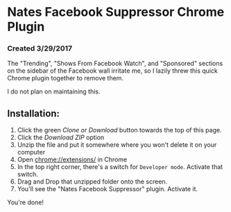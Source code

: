 # Nates Facebook Suppressor Chrome Plugin
### Created 3/29/2017

The "Trending", "Shows From Facebook Watch", and "Sponsored" sections on the sidebar of the Facebook wall irritate me, so I lazily threw this quick Chrome plugin together to remove them.

I do not plan on maintaining this.

## Installation:
1. Click the green *Clone or Download* button towards the top of this page.
2. Click the *Download ZIP* option
3. Unzip the file and put it somewhere where you won't delete it on your computer
4. Open <chrome://extensions/> in Chrome
5. In the top right corner, there's a switch for `Developer mode`. Activate that switch.
6. Drag and Drop that unzipped folder onto the screen.
7. You'll see the "Nates Facebook Suppressor" plugin. Activate it.

You're done!
